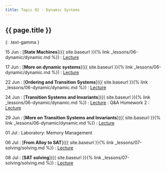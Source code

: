 ```yaml
---
title: Topic 02 - Dynamic Systems
---
```


## {{ page.title }}
{: .text-gamma }

15 Jun
: [**State Machines**]({{ site.baseurl }}{% link _lessons/06-dynamic/dynamic.md %})
  : [Lecture](https://youtu.be/LV8hcHDwbbs)

17 Jun
: [**More on dynamic systems**]({{ site.baseurl }}{% link _lessons/06-dynamic/dynamic.md %})
  : [Lecture](https://youtu.be/sE1rTUzwlis)

22 Jun
: [**Ordering and Transition Systems**]({{ site.baseurl }}{% link _lessons/06-dynamic/dynamic.md %})
  : [Lecture](https://youtu.be/5vcDPDpTLzQ)

24 Jun
: [**Transition Systems and Invariants**]({{ site.baseurl }}{% link _lessons/06-dynamic/dynamic.md %})
  : [Lecture](https://youtu.be/GQfAE6VLae4)
: Q&A Homework 2
  : [Lecture](https://youtu.be/IJIIbqjjuHQ)

29 Jun
: [**More on Transition Systems and Invariants**]({{ site.baseurl }}{% link _lessons/06-dynamic/dynamic.md %})
  : [Lecture](https://youtu.be/3GEfpFbpJp4)

01 Jul
: Laboratory: Memory Management

06 Jul
: [**From Alloy to SAT**]({{ site.baseurl }}{% link _lessons/07-solving/solving.md %})
  : [Lecture](https://youtu.be/MpfoxTbg8_c)

08 Jul
: [**SAT solving**]({{ site.baseurl }}{% link _lessons/07-solving/solving.md %})
  : [Lecture](https://youtu.be/zGPQ_wQezYI)

